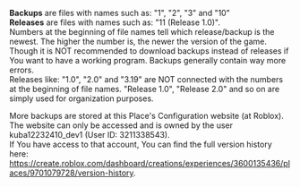 **Backups** are files with names such as: "1", "2", "3" and "10"<br>
**Releases** are files with names such as: "11 (Release 1.0)".<br>
Numbers at the beginning of file names tell which release/backup is the newest. The higher the number is, the newer the version of the game.<br>
Though it is NOT recommended to download backups instead of releases if You want to have a working program. Backups generally contain way more errors.<br>
Releases like: "1.0", "2.0" and "3.19" are NOT connected with the numbers at the beginning of file names. "Release 1.0", "Release 2.0" and so on are simply used for organization purposes.

More backups are stored at this Place's Configuration website (at Roblox).<br>
The website can only be accessed and is owned by the user kuba12232410_dev1 (User ID: 3211338543).<br>
If You have access to that account, You can find the full version history here: https://create.roblox.com/dashboard/creations/experiences/3600135436/places/9701079728/version-history.